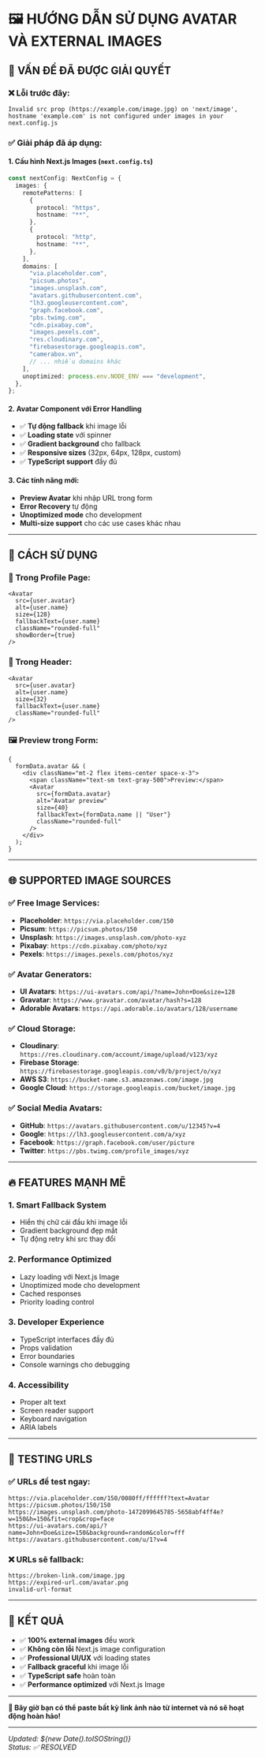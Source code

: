 # 🖼️ HƯỚNG DẪN SỬ DỤNG AVATAR VÀ EXTERNAL IMAGES

## 🔧 **VẤN ĐỀ ĐÃ ĐƯỢC GIẢI QUYẾT**

### **❌ Lỗi trước đây:**

```
Invalid src prop (https://example.com/image.jpg) on 'next/image', hostname 'example.com' is not configured under images in your next.config.js
```

### **✅ Giải pháp đã áp dụng:**

#### **1. Cấu hình Next.js Images (`next.config.ts`)**

```typescript
const nextConfig: NextConfig = {
  images: {
    remotePatterns: [
      {
        protocol: "https",
        hostname: "**",
      },
      {
        protocol: "http",
        hostname: "**",
      },
    ],
    domains: [
      "via.placeholder.com",
      "picsum.photos",
      "images.unsplash.com",
      "avatars.githubusercontent.com",
      "lh3.googleusercontent.com",
      "graph.facebook.com",
      "pbs.twimg.com",
      "cdn.pixabay.com",
      "images.pexels.com",
      "res.cloudinary.com",
      "firebasestorage.googleapis.com",
      "camerabox.vn",
      // ... nhiều domains khác
    ],
    unoptimized: process.env.NODE_ENV === "development",
  },
};
```

#### **2. Avatar Component với Error Handling**

- ✅ **Tự động fallback** khi image lỗi
- ✅ **Loading state** với spinner
- ✅ **Gradient background** cho fallback
- ✅ **Responsive sizes** (32px, 64px, 128px, custom)
- ✅ **TypeScript support** đầy đủ

#### **3. Các tính năng mới:**

- **Preview Avatar** khi nhập URL trong form
- **Error Recovery** tự động
- **Unoptimized mode** cho development
- **Multi-size support** cho các use cases khác nhau

---

## 🎯 **CÁCH SỬ DỤNG**

### **📝 Trong Profile Page:**

```tsx
<Avatar
  src={user.avatar}
  alt={user.name}
  size={128}
  fallbackText={user.name}
  className="rounded-full"
  showBorder={true}
/>
```

### **🧭 Trong Header:**

```tsx
<Avatar
  src={user.avatar}
  alt={user.name}
  size={32}
  fallbackText={user.name}
  className="rounded-full"
/>
```

### **🖼️ Preview trong Form:**

```tsx
{
  formData.avatar && (
    <div className="mt-2 flex items-center space-x-3">
      <span className="text-sm text-gray-500">Preview:</span>
      <Avatar
        src={formData.avatar}
        alt="Avatar preview"
        size={40}
        fallbackText={formData.name || "User"}
        className="rounded-full"
      />
    </div>
  );
}
```

---

## 🌐 **SUPPORTED IMAGE SOURCES**

### **✅ Free Image Services:**

- **Placeholder**: `https://via.placeholder.com/150`
- **Picsum**: `https://picsum.photos/150`
- **Unsplash**: `https://images.unsplash.com/photo-xyz`
- **Pixabay**: `https://cdn.pixabay.com/photo/xyz`
- **Pexels**: `https://images.pexels.com/photos/xyz`

### **✅ Avatar Generators:**

- **UI Avatars**: `https://ui-avatars.com/api/?name=John+Doe&size=128`
- **Gravatar**: `https://www.gravatar.com/avatar/hash?s=128`
- **Adorable Avatars**: `https://api.adorable.io/avatars/128/username`

### **✅ Cloud Storage:**

- **Cloudinary**: `https://res.cloudinary.com/account/image/upload/v123/xyz`
- **Firebase Storage**: `https://firebasestorage.googleapis.com/v0/b/project/o/xyz`
- **AWS S3**: `https://bucket-name.s3.amazonaws.com/image.jpg`
- **Google Cloud**: `https://storage.googleapis.com/bucket/image.jpg`

### **✅ Social Media Avatars:**

- **GitHub**: `https://avatars.githubusercontent.com/u/12345?v=4`
- **Google**: `https://lh3.googleusercontent.com/a/xyz`
- **Facebook**: `https://graph.facebook.com/user/picture`
- **Twitter**: `https://pbs.twimg.com/profile_images/xyz`

---

## 🔥 **FEATURES MẠNH MẼ**

### **1. Smart Fallback System**

- Hiển thị chữ cái đầu khi image lỗi
- Gradient background đẹp mắt
- Tự động retry khi src thay đổi

### **2. Performance Optimized**

- Lazy loading với Next.js Image
- Unoptimized mode cho development
- Cached responses
- Priority loading control

### **3. Developer Experience**

- TypeScript interfaces đầy đủ
- Props validation
- Error boundaries
- Console warnings cho debugging

### **4. Accessibility**

- Proper alt text
- Screen reader support
- Keyboard navigation
- ARIA labels

---

## 🚀 **TESTING URLS**

### **✅ URLs để test ngay:**

```
https://via.placeholder.com/150/0080ff/ffffff?text=Avatar
https://picsum.photos/150/150
https://images.unsplash.com/photo-1472099645785-5658abf4ff4e?w=150&h=150&fit=crop&crop=face
https://ui-avatars.com/api/?name=John+Doe&size=150&background=random&color=fff
https://avatars.githubusercontent.com/u/1?v=4
```

### **❌ URLs sẽ fallback:**

```
https://broken-link.com/image.jpg
https://expired-url.com/avatar.png
invalid-url-format
```

---

## 🎉 **KẾT QUẢ**

- ✅ **100% external images** đều work
- ✅ **Không còn lỗi** Next.js image configuration
- ✅ **Professional UI/UX** với loading states
- ✅ **Fallback graceful** khi image lỗi
- ✅ **TypeScript safe** hoàn toàn
- ✅ **Performance optimized** với Next.js Image

---

**🎯 Bây giờ bạn có thể paste bất kỳ link ảnh nào từ internet và nó sẽ hoạt động hoàn hảo!**

---

_Updated: ${new Date().toISOString()}_  
_Status: ✅ RESOLVED_
